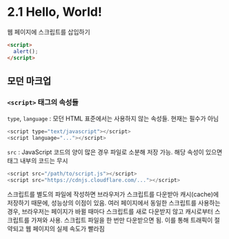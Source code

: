# 2.1 Hello, World!

웹 페이지에 스크립트를 삽입하기

```html
<script>
  alert();
</script>
```

## 모던 마크업

### `<script>` 태그의 속성들

`type`, `language` : 모던 HTML 표준에서는 사용하지 않는 속성들. 현재는 필수가 아님

```javascript
<script type="text/javascript"></script>
<script language="..."></script>
```

`src` : JavaScript 코드의 양이 많은 경우 파일로 소분해 저장 가능. 해당 속성이 있으면 태그 내부의 코드는 무시

```javascript
<script src="/path/to/script.js"></script>
<script src="https://cdnjs.cloudflare.com/..."></script>
```

스크립트를 별도의 파일에 작성하면 브라우저가 스크립트를 다운받아 캐시(cache)에 저장하기 때문에, 성능상의 이점이 있음. 여러 페이지에서 동일한 스크립트를 사용하는 경우, 브라우저는 페이지가 바뀔 때마다 스크립트를 새로 다운받지 않고 캐시로부터 스크립트를 가져와 사용. 스크립트 파일을 한 번만 다운받으면 됨. 이를 통해 트래픽이 절약되고 웹 페이지의 실제 속도가 빨라짐
